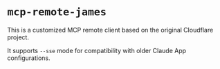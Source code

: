 # `mcp-remote-james`

This is a customized MCP remote client based on the original Cloudflare project.

It supports `--sse` mode for compatibility with older Claude App configurations.
